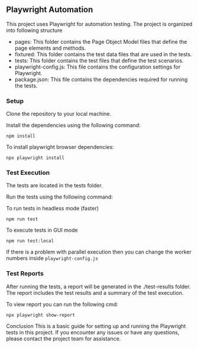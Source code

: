 ## Playwright Automation

This project uses Playwright for automation testing. The project is organized into following structure

- pages: This folder contains the Page Object Model files that define the page elements and methods.
- fixtured: This folder contains the test data files that are used in the tests.
- tests: This folder contains the test files that define the test scenarios.
- playwright-config.js: This file contains the configuration settings for Playwright.
- package.json: This file contains the dependencies required for running the tests.

### Setup
Clone the repository to your local machine.

Install the dependencies using the following command:

``` npm install ```

To install playwright browser dependencies:

``` npx playwright install ```

### Test Execution

The tests are located in the tests folder.

Run the tests using the following command:

To run tests in headless mode (faster)

```npm run test```

To execute tests in GUI mode

```npm run test:local```

If there is a problem with parallel execution then you can change the worker numbers inside ```playwright-config.js```

### Test Reports
After running the tests, a report will be generated in the ./test-results folder. The report includes the test results and a summary of the test execution.

To view report you can run the following cmd:

```npx playwright show-report```

Conclusion
This is a basic guide for setting up and running the Playwright tests in this project. If you encounter any issues or have any questions, please contact the project team for assistance.